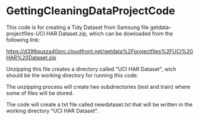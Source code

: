 GettingCleaningDataProjectCode
==============================
This code is for creating a Tidy Dataset from Samsung file getdata-projectfiles-UCI HAR Dataset.zip, which can be dowloaded from the following link:

https://d396qusza40orc.cloudfront.net/getdata%2Fprojectfiles%2FUCI%20HAR%20Dataset.zip 

Unzipping this file creates a directory called "UCI HAR Dataset", wich should be the working directory for running this code.

The unzipping process will create two subdirectories (test and train) where some of files will be stored.

The code will create a txt file called newdataset.txt that will be written in the working directory "UCI HAR Dataset".
